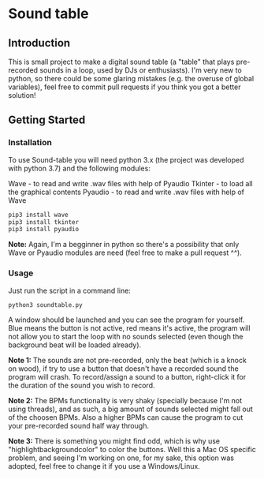 # Sound table
## Introduction

This is small project to make a digital sound table (a "table" that plays pre-recorded sounds in a loop, used by DJs or enthusiasts).
I'm very new to python, so there could be some glaring mistakes (e.g. the overuse of global variables), feel free to commit pull requests if you think you got a better solution!

<!-- [START getstarted] -->
## Getting Started

### Installation

To use Sound-table you will need python 3.x (the project was developed with python 3.7)
and the following modules:

Wave - to read and write .wav files with help of Pyaudio
Tkinter - to load all the graphical contents
Pyaudio - to read and write .wav files with help of Wave

```bash
pip3 install wave
pip3 install tkinter
pip3 install pyaudio
```

**Note:** Again, I'm a begginner in python so there's a possibility that only Wave or Pyaudio modules are need (feel free to make a pull request ^^).

### Usage

Just run the script in a command line:

```bash
python3 soundtable.py
```

A window should be launched and you can see the program for yourself. Blue means the button is not active, red means it's active, the program will not allow you to start the loop with no sounds selected (even though the background beat will be loaded already).

**Note 1:** The sounds are not pre-recorded, only the beat (which is a knock on wood), if try to use a button that doesn't have a recorded sound the program will crash. To record/assign a sound to a button, right-click it for the duration of the sound you wish to record.

**Note 2:** The BPMs functionality is very shaky (specially because I'm not using threads), and as such, a big amount of sounds selected might fall out of the choosen BPMs. Also a higher BPMs can cause the program to cut your pre-recorded sound half way through.

**Note 3:** There is something you might find odd, which is why use "highlightbackgroundcolor" to color the buttons. Well this a Mac OS specific problem, and seeing I'm working on one, for my sake, this option was adopted, feel free to change it if you use a Windows/Linux.
